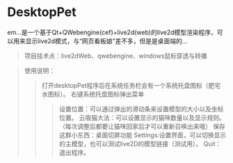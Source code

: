 # DesktopPet


em...是一个基于Qt+QWebengine(cef)+live2d(web)的live2d模型渲染程序，可以用来显示live2d模式，与“网页看板娘”差不多，但是是桌面端的...

> 项目技术点：live2dWeb、qwebengine、windows鼠标穿透与转播

> 使用说明：
>> 打开desktopPet程序后在系统任务栏会有一个系统托盘图标（肥宅水图标）。
>> 右键系统托盘图标弹出菜单
>>> 设置位置：可以通过弹出的滑动条来设置模型的大小以及坐标位置。
>>>	云吸猫大法：可以设置显示的猫咪数量以及显示规则。（每次调整后都要让猫咪回家后才可以重新召唤出来哦）
>>>	保存这群小东西：桌面切屏功能
>>>	Settings:设置界面，可以切换显示的主模型，也可以测试live2D的模型链接（测试用）。
>>> Quit：退出程序。